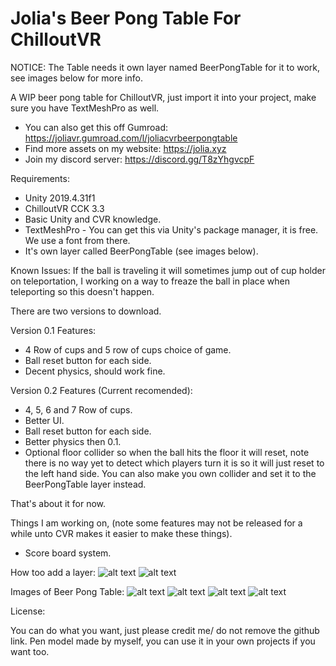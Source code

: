 # Jolia's Beer Pong Table For ChilloutVR

NOTICE: The Table needs it own layer named BeerPongTable for it to work, see images below for more info.

A WIP beer pong table for ChilloutVR, just import it into your project, make sure you have TextMeshPro as well.

- You can also get this off Gumroad: https://joliavr.gumroad.com/l/joliacvrbeerpongtable
- Find more assets on my website: https://jolia.xyz
- Join my discord server: https://discord.gg/T8zYhgvcpF

Requirements:
- Unity 2019.4.31f1
- ChilloutVR CCK 3.3
- Basic Unity and CVR knowledge.
- TextMeshPro - You can get this via Unity's package manager, it is free. We use a font from there.
- It's own layer called BeerPongTable (see images below).

Known Issues: 
If the ball is traveling it will sometimes jump out of cup holder on teleportation, I working on a way to freaze the ball in place when teleporting so this doesn't happen.

There are two versions to download.

Version 0.1 Features:
- 4 Row of cups and 5 row of cups choice of game.
- Ball reset button for each side.
- Decent physics, should work fine.

Version 0.2 Features (Current recomended): 
- 4, 5, 6 and 7 Row of cups.
- Better UI.
- Ball reset button for each side.
- Better physics then 0.1.
- Optional floor collider so when the ball hits the floor it will reset, note there is no way yet to detect which players turn it is so it will just reset to the left hand side. You can also make you own collider and set it to the BeerPongTable layer instead.

That's about it for now.

Things I am working on, (note some features may not be released for a while unto CVR makes it easier to make these things).

- Score board system.

How too add a layer:
![alt text](https://cloud.jolia.xyz/s/xBjr48HzbZfJaDn/download/Pic1.jpg)
![alt text](https://cloud.jolia.xyz/s/SdNBzYw9inWs2Fw/download/Pic2.jpg)

Images of Beer Pong Table:
![alt text](https://cloud.jolia.xyz/s/wB249jfKamiD252/download/ChilloutVR-2022-08-18_12-34-36.png)
![alt text](https://cloud.jolia.xyz/s/37E98Ttpo5fgAXL/download/ChilloutVR-2022-08-18_12-35-13.png)
![alt text](https://cloud.jolia.xyz/s/eJZkinde5SsnwXp/download/ChilloutVR-2022-08-18_12-35-24.png)
![alt text](https://cloud.jolia.xyz/s/xKLyk97NWQWAETn/download/ChilloutVR-2022-08-18_12-35-44.png)


License:

You can do what you want, just please credit me/ do not remove the github link. Pen model made by myself, you can use it in your own projects if you want too.
